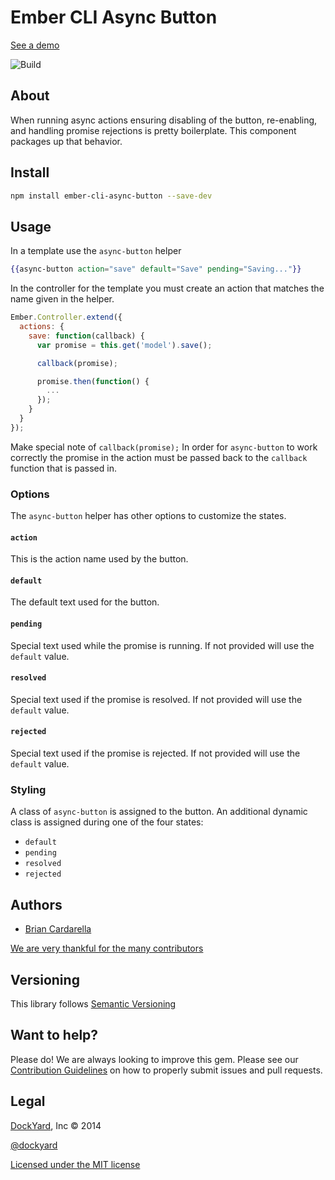 # Ember CLI Async Button

[See a demo](http://jsbin.com/vijen/1)

![Build](https://travis-ci.org/dockyard/ember-cli-async-button.svg?branch=master)

## About ##

When running async actions ensuring disabling of the button,
re-enabling, and handling promise rejections is pretty boilerplate. This
component packages up that behavior.

## Install ##

```bash
npm install ember-cli-async-button --save-dev
```

## Usage ##

In a template use the `async-button` helper

```handlebars
{{async-button action="save" default="Save" pending="Saving..."}}
```

In the controller for the template you must create an action that matches the name 
given in the helper.

```js
Ember.Controller.extend({
  actions: {
    save: function(callback) {
      var promise = this.get('model').save();

      callback(promise);

      promise.then(function() {
        ...
      });
    }
  }
});
```

Make special note of `callback(promise);` In order for
`async-button` to work correctly the promise in the action must be
passed back to the `callback` function that is passed in.

### Options ###

The `async-button` helper has other options to customize the states.

#### `action` ####

This is the action name used by the button.

#### `default` ####

The default text used for the button.

#### `pending` ####

Special text  used while the promise is running. If not provided will use the `default` value.

#### `resolved` ####

Special text  used if the promise is resolved. If not provided will use the `default` value.

#### `rejected` ####

Special text  used if the promise is rejected. If not provided will use the `default` value.

### Styling ###

A class of `async-button` is assigned to the button. An additional
dynamic class is assigned during one of the four states:

* `default`
* `pending`
* `resolved`
* `rejected`

## Authors ##

* [Brian Cardarella](http://twitter.com/bcardarella)

[We are very thankful for the many contributors](https://github.com/dockyard/ember-cli-async-button/graphs/contributors)

## Versioning ##

This library follows [Semantic Versioning](http://semver.org)

## Want to help? ##

Please do! We are always looking to improve this gem. Please see our
[Contribution Guidelines](https://github.com/dockyard/ember-cli-async-button/blob/master/CONTRIBUTING.md)
on how to properly submit issues and pull requests.

## Legal ##

[DockYard](http://dockyard.com), Inc &copy; 2014

[@dockyard](http://twitter.com/dockyard)

[Licensed under the MIT license](http://www.opensource.org/licenses/mit-license.php)
